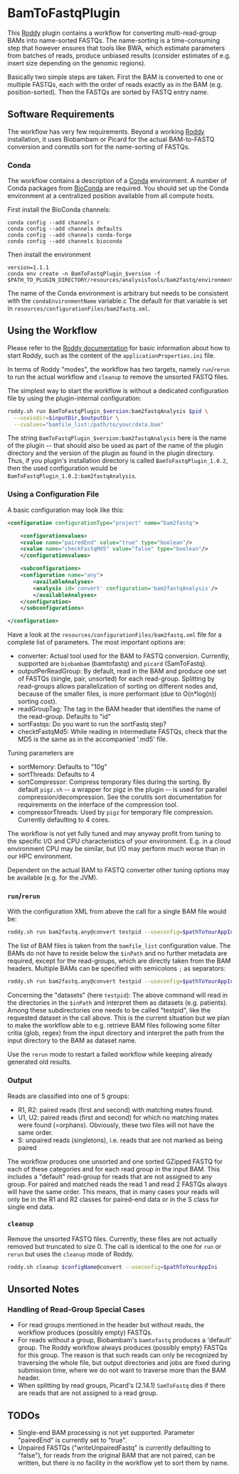 # BamToFastqPlugin

This [Roddy](https://github.com/TheRoddyWMS/Roddy) plugin contains a workflow for converting multi-read-group BAMs into name-sorted FASTQs. The name-sorting is a time-consuming step that however ensures that tools like BWA, which estimate parameters from batches of reads, produce unbiased results (consider estimates of e.g. insert size depending on the genomic regions).

Basically two simple steps are taken. First the BAM is converted to one or multiple FASTQs, each with the order of reads exactly as in the BAM (e.g. position-sorted). Then the FASTQs are sorted by FASTQ entry name.

## Software Requirements

The workflow has very few requirements. Beyond a working [Roddy](https://github.com/TheRoddyWMS/Roddy) installation, it uses Biobambam or Picard for the actual BAM-to-FASTQ conversion and coreutils sort for the name-sorting of FASTQs.

### Conda

The workflow contains a description of a [Conda](https://conda.io/docs/) environment. A number of Conda packages from [BioConda](https://bioconda.github.io/index.html) are required. You should set up the Conda environment at a centralized position available from all compute hosts. 

First install the BioConda channels:
```
conda config --add channels r
conda config --add channels defaults
conda config --add channels conda-forge
conda config --add channels bioconda
```

Then install the environment

```
version=1.1.1
conda env create -n BamToFastqPlugin_$version -f $PATH_TO_PLUGIN_DIRECTORY/resources/analysisTools/bam2fastq/environments/conda.yml
```

The name of the Conda environment is arbitrary but needs to be consistent with the `condaEnvironmentName` variable.c The default for that variable is set in `resources/configurationFiles/bam2fastq.xml`.

## Using the Workflow

Please refer to the [Roddy documentation](https://roddy-documentation.readthedocs.io/en/latest/) for basic information about how to start Roddy, such as the content of the `applicationProperties.ini` file.

In terms of Roddy "modes", the workflow has two targets, namely `run`/`rerun` to run the actual workflow and `cleanup` to remove the unsorted FASTQ files.

The simplest way to start the workflow is without a dedicated configuration file by using the plugin-internal configuration:

```bash
roddy.sh run BamToFastqPlugin_$version:bam2fastqAnalysis $pid \
  --useiodir=$inputDir,$outputDir \
  --cvalues="bamfile_list:/path/to/your/data.bam"
```

The string `BamToFastqPlugin_$version:bam2fastqAnalysis` here is the name of the plugin -- that should also be used as part of the name of the plugin directory and the version of the plugin as found in the plugin directory. Thus, if you plugin's installation directory is called `BamToFastqPlugin_1.0.2`, then the used configuration would be `BamToFastqPlugin_1.0.2:bam2fastqAnalysis`.

### Using a Configuration File

A basic configuration may look like this:

```xml
<configuration configurationType="project" name="bam2fastq">

    <configurationvalues>
	<cvalue name="pairedEnd" value="true" type="boolean"/>
	<cvalue name="checkFastqMd5" value="false" type="boolean"/>
    </configurationvalues>

    <subconfigurations>
	<configuration name="any">
	    <availableAnalyses>
		<analysis id='convert' configuration='bam2fastqAnalysis'/>
	    </availableAnalyses>
	</configuration>
    </subconfigurations>

</configuration>
```

Have a look at the `resources/configurationFiles/bam2fastq.xml` file for a complete list of parameters. The most important options are:

* converter: Actual tool used for the BAM to FASTQ conversion. Currently, supported are `biobambam` (bamtofastq) and `picard` (SamToFastq).
* outputPerReadGroup: By default, read in the BAM and produce one set of FASTQs (single, pair, unsorted) for each read-group. Splitting by read-groups allows parallelization of sorting on different nodes and, because of the smaller files, is more performant (due to O(n*log(n)) sorting cost).
* readGroupTag: The tag in the BAM header that identifies the name of the read-group. Defaults to "id"
* sortFastqs: Do you want to run the sortFastq step?
* checktFastqMd5: While reading in intermediate FASTQs, check that the MD5 is the same as in the accompanied '.md5' file.

Tuning parameters are

* sortMemory: Defaults to "10g"
* sortThreads: Defaults to 4
* sortCompressor: Compress temporary files during the sorting. By default `pigz.sh` -- a wrapper for pigz in the plugin -- is used for parallel compression/decompression. See the corutils sort documentation for requirements on the interface of the compression tool.
* compressorThreads: Used by `pigz` for temporary file compression. Currently defaulting to 4 cores.

The workflow is not yet fully tuned and may anyway profit from tuning to the specific I/O and CPU characteristics of your environment. E.g. in a cloud environment CPU may be similar, but I/O may perform much worse than in our HPC environment.

Dependent on the actual BAM to FASTQ converter other tuning options may be available (e.g. for the JVM).

### `run`/`rerun`

With the configuration XML from above the call for a single BAM file would be:

```bash
roddy.sh run bam2fastq.any@convert testpid --useconfig=$pathToYourAppIni --useiodir=$inPath,$outPath --cvalues="bamfile_list:/path/to/tumor_testpid_merged.mdup.bam"
```

The list of BAM files is taken from the `bamfile_list` configuration value. The BAMs do not have to reside below the `$inPath` and no further metadata are required, except for the read-groups, which are directly taken from the BAM headers. Multiple BAMs can be specified with semicolons `;` as separators:

```bash
roddy.sh run bam2fastq.any@convert testpid --useconfig=$pathToYourAppIni --useiodir=$inPath,$outPath --cvalues="bamfile_list:/path/to/tumor_testpid_merged.mdup.bam;/path/to/normal_testpid_merged.mdup.bam"
```

Concerning the "datasets" (here `testpid`): The above command will read in the directories in the `$inPath` and interpret them as datasets (e.g. patients). Among these subdirectories one needs to be called "testpid", like the requested dataset in the call above. This is the current situation but we plan to make the workflow able to e.g. retrieve BAM files following some filter critia (glob, regex) from the input directory and interpret the path from the input directory to the BAM as dataset name. 

Use the `rerun` mode to restart a failed workflow while keeping already generated old results.

### Output

Reads are classified into one of 5 groups:

* R1, R2: paired reads (first and second) with matching mates found.
* U1, U2: paired reads (first and second) for which no matching mates were found (=orphans). Obviously, these two files will not have the same order.
* S: unpaired reads (singletons), i.e. reads that are not marked as being paired

The workflow produces one unsorted and one sorted GZipped FASTQ for each of these categories and for each read group in the input BAM. This includes a "default" read-group for reads that are not assigned to any group. For paired and matched reads the read 1 and read 2 FASTQs always will have the same order. This means, that in many cases your reads will only be in the R1 and R2 classes for paired-end data or in the S class for single end data.

### `cleanup`

Remove the unsorted FASTQ files. Currently, these files are not actually removed but truncated to size 0. The call is identical to the one for `run` or `rerun` but uses the `cleanup` mode of Roddy.

```bash
roddy.sh cleanup $configName@convert --useconfig=$pathToYourAppIni
```

## Unsorted Notes

### Handling of Read-Group Special Cases

* For read groups mentioned in the header but without reads, the workflow produces (possibly empty) FASTQs.
* For reads without a group, Biobambam's  `bamtofastq` produces a 'default' group. The Roddy workflow always produces (possibly empty) FASTQs for this group. The reason is that such reads can only be recognized by traversing the whole file, but output directories and jobs are fixed during submission time, where we do not want to traverse more than the BAM header.
* When splitting by read groups, Picard's (2.14.1) `SamToFastq` dies if there are reads that are not assigned to a read group.

## TODOs

* Single-end BAM processing is not yet supported. Parameter "pairedEnd" is currently set to "true".
* Unpaired FASTQs ("writeUnpairedFastq" is currently defaulting to "false"), for reads from the original BAM that are not paired, can be written, but there is no facility in the workflow yet to sort them by name.
